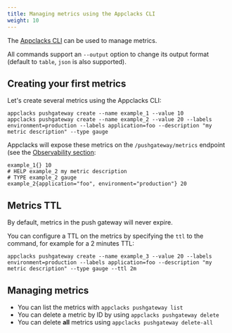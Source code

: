 ```yaml
---
title: Managing metrics using the Appclacks CLI
weight: 10
---
```


The [Appclacks CLI](/getting-started/#installing-the-appclacks-cli) can be used to manage metrics.

All commands support an `--output` option to change its output format (default to `table`, `json` is also supported).

## Creating your first metrics

Let's create several metrics using the Appclacks CLI:

```
appclacks pushgateway create --name example_1 --value 10
appclacks pushgateway create --name example_2 --value 20 --labels environment=production --labels application=foo --description "my metric description" --type gauge
```

Appclacks will expose these metrics on the `/pushgateway/metrics` endpoint (see the [Observability section](/observability/):

```
example_1{} 10
# HELP example_2 my metric description
# TYPE example_2 gauge
example_2{application="foo", environment="production"} 20
```

## Metrics TTL

By default, metrics in the push gateway will never expire.

You can configure a TTL on the metrics by specifying the `ttl` to the command, for example for a 2 minutes TTL:

```
appclacks pushgateway create --name example_3 --value 20 --labels environment=production --labels application=foo --description "my metric description" --type gauge --ttl 2m
```

## Managing metrics

- You can list the metrics with `appclacks pushgateway list`
- You can delete a metric by ID by using `appclacks pushgateway delete`
- You can delete **all** metrics using `appclacks pushgateway delete-all`
